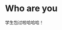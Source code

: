 # Who are you
学生包过啦哈哈哈！


<!--
以下内容纯属虚构（拿来 C 学生包的），现在通过了，用不上了。

I am Li Hao，a student in Linyi No.4 High School, I am eager to learn on GitHub and contribute my part to this community.  
我是临沂四中的一名学生李浩，我渴望在 GitHub 上学习并为这个社区贡献自己的力量。

I have some repositories. [My Website](/ED-Builder/ED-Builder.github.io) and some forked repositories.  
我有一些仓库，[我的网站](/ED-Builder/ED-Builder.github.io)和一些复刻的仓库。

My website (Not yet completed) : &nbsp; <https://luminescence.pages.dev> (Cloudflare Pages) &nbsp; <https://ED-Builder.github.io> (Github Pages)  
我的网站（暂未完成）：<https://luminescence.pages.dev> (Cloudflare Pages) &nbsp; <https://ED-Builder.github.io> (Github Pages)

That's it for now. Thanks for your attention.  
目前就这样。谢谢你的关注。
-->

